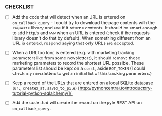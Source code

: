### CHECKLIST

- [ ] Add the code that will detect when an URL is entered on
  `on_callback_query` - I could try to download the page contents with
the `requests` library and see if it returns contents. It should be smart
enough to add `http/s` and `www` when an URL is entered (check if the requests
library doesn't do that by default). When something different from an URL is
entered, respond saying that only URLs are accepted.

- [ ] When a URL too long is entered (e.g. with marketing tracking parameters like from some newsletters), 
it should remove these marketing parameters to record the shortest URL possible. These parameters list should 
 be kept on a `const`, aside `BOT_TOKEN` (I could check my newsletters to get an initial list of this tracking parameters.) 

- [ ] Keep a record of the URLs that are entered on a local SQLite database  (`url`,
  `created_at`, `saved_to_pile`)
  [http://pythoncentral.io/introductory-tutorial-python-sqlalchemy/]()
  
- [ ] Add the code that will create the record on the pyle REST API on `on_callback_query`.  
